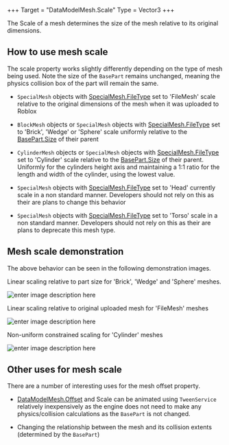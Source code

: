 +++
Target = "DataModelMesh.Scale"
Type = Vector3
+++

The Scale of a mesh determines the size of the mesh relative to its original dimensions.## How to use mesh scaleThe scale property works slightly differently depending on the type of mesh being used. Note the size of the `BasePart` remains unchanged, meaning the physics collision box of the part will remain the same. - `SpecialMesh` objects with [SpecialMesh.FileType](https://developer.roblox.com/search#stq=FileType) set to 'FileMesh' scale relative to the original dimensions of the mesh when it was uploaded to Roblox - `BlockMesh` objects or `SpecialMesh` objects with [SpecialMesh.FileType](https://developer.roblox.com/search#stq=FileType) set to 'Brick', 'Wedge' or 'Sphere' scale uniformly relative to the [BasePart.Size](https://developer.roblox.com/api-reference/property/BasePart/Size) of their parent - `CylinderMesh` objects or `SpecialMesh` objects with [SpecialMesh.FileType](https://developer.roblox.com/search#stq=FileType) set to 'Cylinder' scale relative to the [BasePart.Size](https://developer.roblox.com/api-reference/property/BasePart/Size) of their parent. Uniformly for the cylinders height axis and maintaining a 1:1 ratio for the length and width of the cylinder, using the lowest value. - `SpecialMesh` objects with [SpecialMesh.FileType](https://developer.roblox.com/search#stq=FileType) set to 'Head' currently scale in a non standard manner. Developers should not rely on this as their are plans to change this behavior - `SpecialMesh` objects with [SpecialMesh.FileType](https://developer.roblox.com/search#stq=FileType) set to 'Torso' scale in a non standard manner. Developers should not rely on this as their are plans to deprecate this mesh type.## Mesh scale demonstrationThe above behavior can be seen in the following demonstration images.Linear scaling relative to part size for 'Brick', 'Wedge' and 'Sphere' meshes.![enter image description here][1]Linear scaling relative to original uploaded mesh for 'FileMesh' meshes![enter image description here][2]Non-uniform constrained scaling for 'Cylinder' meshes![enter image description here][3]## Other uses for mesh scaleThere are a number of interesting uses for the mesh offset property. - [DataModelMesh.Offset](https://developer.roblox.com/api-reference/property/DataModelMesh/Offset) and Scale can be animated using `TweenService` relatively inexpensively as the engine does not need to make any physics/collision calculations as the `BasePart` is not changed. - Changing the relationship between the mesh and its collision extents (determined by the `BasePart`)[1]: https://developer.roblox.com/assets/bltd4a34d2e19dc865c/Scale1.gif[2]: https://developer.roblox.com/assets/blt3eff78f21fd4de1d/Scale2.gif[3]: https://developer.roblox.com/assets/blt543d8e7d5ba8c404/Scale3.gif